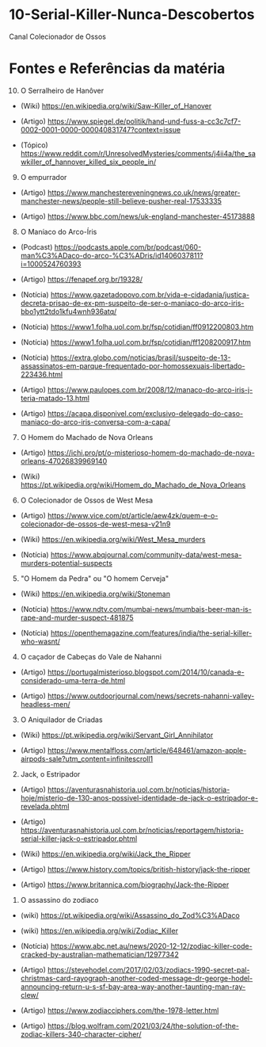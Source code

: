 # 10-Serial-Killer-Nunca-Descobertos
Canal Colecionador de Ossos

# Fontes e Referências da matéria


10. O Serralheiro de Hanôver
- (Wiki) https://en.wikipedia.org/wiki/Saw-Killer_of_Hanover

- (Artigo) https://www.spiegel.de/politik/hand-und-fuss-a-cc3c7cf7-0002-0001-0000-000040831747?context=issue

- (Tópico) https://www.reddit.com/r/UnresolvedMysteries/comments/j4ii4a/the_sawkiller_of_hannover_killed_six_people_in/


9.  O empurrador
- (Artigo) https://www.manchestereveningnews.co.uk/news/greater-manchester-news/people-still-believe-pusher-real-17533335

- (Artigo) https://www.bbc.com/news/uk-england-manchester-45173888


8.  O Maníaco do Arco-Íris
- (Podcast) https://podcasts.apple.com/br/podcast/060-man%C3%ADaco-do-arco-%C3%ADris/id1406037811?i=1000524760393

- (Artigo) https://fenapef.org.br/19328/

- (Notícia) https://www.gazetadopovo.com.br/vida-e-cidadania/justica-decreta-prisao-de-ex-pm-suspeito-de-ser-o-maniaco-do-arco-iris-bbo1ytt2tdo1kfu4wnh936atq/

- (Notícia) https://www1.folha.uol.com.br/fsp/cotidian/ff0912200803.htm

- (Notícia) https://www1.folha.uol.com.br/fsp/cotidian/ff1208200917.htm

- (Notícia) https://extra.globo.com/noticias/brasil/suspeito-de-13-assassinatos-em-parque-frequentado-por-homossexuais-libertado-223436.html

- (Artigo) https://www.paulopes.com.br/2008/12/manaco-do-arco-iris-j-teria-matado-13.html

- (Artigo) https://acapa.disponivel.com/exclusivo-delegado-do-caso-maniaco-do-arco-iris-conversa-com-a-capa/


7.  O Homem do Machado de Nova Orleans
- (Artigo) https://ichi.pro/pt/o-misterioso-homem-do-machado-de-nova-orleans-47026839969140

- (Wiki) https://pt.wikipedia.org/wiki/Homem_do_Machado_de_Nova_Orleans


6.  O Colecionador de Ossos de West Mesa
- (Artigo) https://www.vice.com/pt/article/aew4zk/quem-e-o-colecionador-de-ossos-de-west-mesa-v21n9

- (Wiki) https://en.wikipedia.org/wiki/West_Mesa_murders

- (Notícia) https://www.abqjournal.com/community-data/west-mesa-murders-potential-suspects


5.  "O Homem da Pedra" ou "O homem Cerveja"
- (Wiki) https://en.wikipedia.org/wiki/Stoneman

- (Notícia) https://www.ndtv.com/mumbai-news/mumbais-beer-man-is-rape-and-murder-suspect-481875

- (Notícia) https://openthemagazine.com/features/india/the-serial-killer-who-wasnt/


4.  O caçador de Cabeças do Vale de Nahanni
- (Artigo) https://portugalmisterioso.blogspot.com/2014/10/canada-e-considerado-uma-terra-de.html

- (Artigo) https://www.outdoorjournal.com/news/secrets-nahanni-valley-headless-men/


3.  O Aniquilador de Criadas
- (Wiki) https://pt.wikipedia.org/wiki/Servant_Girl_Annihilator

- (Artigo) https://www.mentalfloss.com/article/648461/amazon-apple-airpods-sale?utm_content=infinitescroll1


2.  Jack, o Estripador 
- (Artigo) https://aventurasnahistoria.uol.com.br/noticias/historia-hoje/misterio-de-130-anos-possivel-identidade-de-jack-o-estripador-e-revelada.phtml

- (Artigo) https://aventurasnahistoria.uol.com.br/noticias/reportagem/historia-serial-killer-jack-o-estripador.phtml

- (Wiki) https://en.wikipedia.org/wiki/Jack_the_Ripper

- (Artigo) https://www.history.com/topics/british-history/jack-the-ripper

- (Artigo) https://www.britannica.com/biography/Jack-the-Ripper


1.  O assassino do zodiaco
- (wiki) https://pt.wikipedia.org/wiki/Assassino_do_Zod%C3%ADaco

- (wiki) https://en.wikipedia.org/wiki/Zodiac_Killer

- (Notícia) https://www.abc.net.au/news/2020-12-12/zodiac-killer-code-cracked-by-australian-mathematician/12977342

- (Artigo) https://stevehodel.com/2017/02/03/zodiacs-1990-secret-pal-christmas-card-rayograph-another-coded-message-dr-george-hodel-announcing-return-u-s-sf-bay-area-way-another-taunting-man-ray-clew/

- (Artigo) https://www.zodiacciphers.com/the-1978-letter.html

- (Artigo) https://blog.wolfram.com/2021/03/24/the-solution-of-the-zodiac-killers-340-character-cipher/
